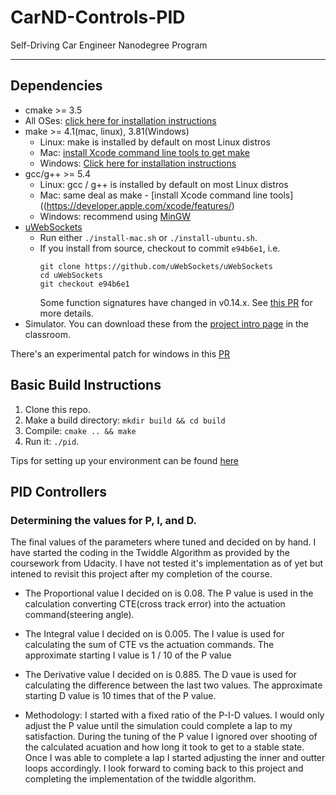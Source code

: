 # CarND-Controls-PID
Self-Driving Car Engineer Nanodegree Program

---

## Dependencies

* cmake >= 3.5
 * All OSes: [click here for installation instructions](https://cmake.org/install/)
* make >= 4.1(mac, linux), 3.81(Windows)
  * Linux: make is installed by default on most Linux distros
  * Mac: [install Xcode command line tools to get make](https://developer.apple.com/xcode/features/)
  * Windows: [Click here for installation instructions](http://gnuwin32.sourceforge.net/packages/make.htm)
* gcc/g++ >= 5.4
  * Linux: gcc / g++ is installed by default on most Linux distros
  * Mac: same deal as make - [install Xcode command line tools]((https://developer.apple.com/xcode/features/)
  * Windows: recommend using [MinGW](http://www.mingw.org/)
* [uWebSockets](https://github.com/uWebSockets/uWebSockets)
  * Run either `./install-mac.sh` or `./install-ubuntu.sh`.
  * If you install from source, checkout to commit `e94b6e1`, i.e.
    ```
    git clone https://github.com/uWebSockets/uWebSockets 
    cd uWebSockets
    git checkout e94b6e1
    ```
    Some function signatures have changed in v0.14.x. See [this PR](https://github.com/udacity/CarND-MPC-Project/pull/3) for more details.
* Simulator. You can download these from the [project intro page](https://github.com/udacity/self-driving-car-sim/releases) in the classroom.

There's an experimental patch for windows in this [PR](https://github.com/udacity/CarND-PID-Control-Project/pull/3)

## Basic Build Instructions

1. Clone this repo.
2. Make a build directory: `mkdir build && cd build`
3. Compile: `cmake .. && make`
4. Run it: `./pid`. 

Tips for setting up your environment can be found [here](https://classroom.udacity.com/nanodegrees/nd013/parts/40f38239-66b6-46ec-ae68-03afd8a601c8/modules/0949fca6-b379-42af-a919-ee50aa304e6a/lessons/f758c44c-5e40-4e01-93b5-1a82aa4e044f/concepts/23d376c7-0195-4276-bdf0-e02f1f3c665d)

## PID Controllers

### Determining the values for P, I, and D.
The final values of the parameters where tuned and decided on by hand.  I have started the coding in the Twiddle Algorithm as provided by the coursework from Udacity.  I have not tested it's implementation as of yet but intened to revisit this project after my completion of the course.

* The Proportional value I decided on is 0.08.  The P value is used in the calculation converting CTE(cross track error) into the actuation command(steering angle).  

* The Integral value I decided on is 0.005. The I value is used for calculating the sum of CTE vs the actuation commands.  The approximate starting I value is 1 / 10 of the P value

* The Derivative value I decided on is 0.885. The D vaue is used for calculating the difference between the last two values.  The approximate starting D value is 10 times that of the P value.

* Methodology:  I started with a fixed ratio of the P-I-D values.  I would only adjust the P value until the simulation could complete a lap to my satisfaction.  During the tuning of the P value I ignored over shooting of the calculated acuation and how long it took to get to a stable state.  Once I was able to complete a lap I started adjusting the inner and outter loops accordingly.  I look forward to coming back to this project and completing the implementation of the twiddle algorithm. 

